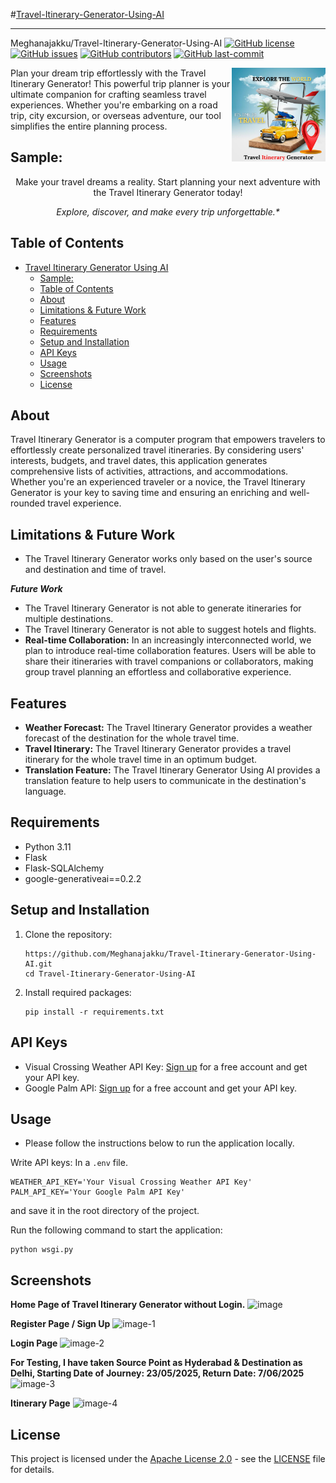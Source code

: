 #[Travel-Itinerary-Generator-Using-AI](Travel-Itinerary-Generator-Using-AI)
***
Meghanajakku/Travel-Itinerary-Generator-Using-AI
[![GitHub license](https://img.shields.io/github/license/Meghanajakku/Travel-Itinerary-Generator-Using-AI)](LICENSE)
[![GitHub issues](https://img.shields.io/github/issues/Meghanajakku/Travel-Itinerary-Generator-Using-AI)]()
[![GitHub contributors](https://img.shields.io/github/contributors/Meghanajakku/Travel-Itinerary-Generator-Using-AI)]()
[![GitHub last-commit](https://img.shields.io/github/last-commit/Meghanajakku/Travel-Itinerary-Generator-Using-AI)]()


<img title="Travel-Itinerary-Generator-Using-AI" align='right' src="/static/logo.png" alt="Travel Itinerary Generator Logo" width="150"/>

Plan your dream trip effortlessly with the Travel Itinerary Generator! This powerful trip planner is your ultimate companion for crafting seamless travel experiences. Whether you're embarking on a road trip, city excursion, or overseas adventure, our tool simplifies the entire planning process.

## Sample:





<p align="center">
Make your travel dreams a reality. Start planning your next adventure with the Travel Itinerary Generator today!
</p>
<p align="center">
<i>Explore, discover, and make every trip unforgettable.*</i>
</p>

## Table of Contents

- [Travel Itinerary Generator Using AI](#travel-itinerary-generator-using-ai)
  - [Sample:](#sample)
  - [Table of Contents](#table-of-contents)
  - [About](#about)
  - [Limitations \& Future Work](#limitations--future-work)
  - [Features](#features)
  - [Requirements](#requirements)
  - [Setup and Installation](#setup-and-installation)
  - [API Keys](#api-keys)
  - [Usage](#usage)
  - [Screenshots](#screenshots)
  - [License](#license)

## About

Travel Itinerary Generator is a computer program that empowers travelers to effortlessly create personalized travel itineraries. By considering users' interests, budgets, and travel dates, this application generates comprehensive lists of activities, attractions, and accommodations. Whether you're an experienced traveler or a novice, the Travel Itinerary Generator is your key to saving time and ensuring an enriching and well-rounded travel experience.

## Limitations & Future Work
- The Travel Itinerary Generator works only based on the user's source and destination and time of travel.

***Future Work***
- The Travel Itinerary Generator is not able to generate itineraries for multiple destinations.
- The Travel Itinerary Generator is not able to suggest hotels and flights.
- **Real-time Collaboration:** In an increasingly interconnected world, we plan to introduce real-time collaboration features. Users will be able to share their itineraries with travel companions or collaborators, making group travel planning an effortless and collaborative experience.

## Features

- **Weather Forecast:** The Travel Itinerary Generator provides a weather forecast of the destination for the whole travel time.
- **Travel Itinerary:** The Travel Itinerary Generator provides a travel itinerary for the whole travel time in an optimum budget.
- **Translation Feature:** The Travel Itinerary Generator Using AI provides a translation feature to help users to communicate in the destination's language.
## Requirements

- Python 3.11
- Flask
- Flask-SQLAlchemy
- google-generativeai==0.2.2

## Setup and Installation

1. Clone the repository:

   ```shell
   https://github.com/Meghanajakku/Travel-Itinerary-Generator-Using-AI.git
   cd Travel-Itinerary-Generator-Using-AI
2. Install required packages:

   ```shell
   pip install -r requirements.txt
   ```

## API Keys
- Visual Crossing Weather API Key: [Sign up](https://www.visualcrossing.com/weather-api) for a free account and get your API key.
- Google Palm API: [Sign up](https://makersuite.google.com) for a free account and get your API key.

## Usage
- Please follow the instructions below to run the application locally.

Write API keys: In a `.env` file.
```shell
WEATHER_API_KEY='Your Visual Crossing Weather API Key'
PALM_API_KEY='Your Google Palm API Key'
```
and save it in the root directory of the project.

Run the following command to start the application:
```shell
python wsgi.py
```

## Screenshots

**Home Page of Travel Itinerary Generator without Login.**
![image]()


**Register Page / Sign Up**
![image-1]()


**Login Page**
![image-2]()


**For Testing, I have taken Source Point as Hyderabad & Destination as Delhi, Starting Date of Journey: 23/05/2025, Return Date: 7/06/2025**
![image-3]()


**Itinerary Page**
![image-4]()


## License

This project is licensed under the [Apache License 2.0](LICENSE) - see the [LICENSE](LICENSE) file for details.
